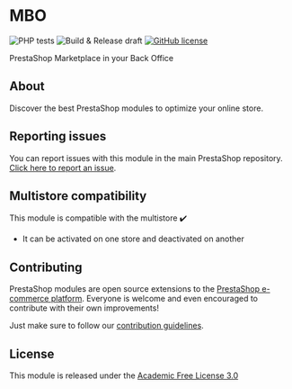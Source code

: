# MBO

![PHP tests](https://github.com/PrestaShopCorp/ps_mbo/workflows/PHP%20tests/badge.svg)
![Build & Release draft](https://github.com/PrestaShopCorp/ps_mbo/workflows/Build%20&%20Release%20draft/badge.svg)
[![GitHub license](https://img.shields.io/github/license/PrestaShopCorp/ps_mbo)](https://github.com/PrestaShopCorp/ps_mbo/LICENSE.md)

PrestaShop Marketplace in your Back Office

## About

Discover the best PrestaShop modules to optimize your online store.

## Reporting issues

You can report issues with this module in the main PrestaShop repository. [Click here to report an issue][report-issue]. 

## Multistore compatibility

This module is compatible with the multistore :heavy_check_mark:
- It can be activated on one store and deactivated on another

## Contributing

PrestaShop modules are open source extensions to the [PrestaShop e-commerce platform][prestashop]. Everyone is welcome and even encouraged to contribute with their own improvements!

Just make sure to follow our [contribution guidelines][contribution-guidelines].

## License

This module is released under the [Academic Free License 3.0][AFL-3.0] 

[report-issue]: https://github.com/PrestaShop/PrestaShop/issues/new/choose
[prestashop]: https://www.prestashop.com/
[contribution-guidelines]: https://devdocs.prestashop.com/1.7/contribute/contribution-guidelines/project-modules/
[AFL-3.0]: https://opensource.org/licenses/AFL-3.0
